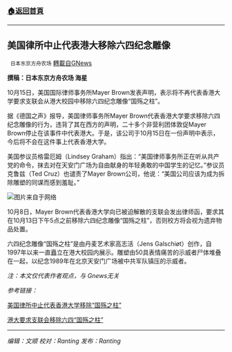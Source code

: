 ###  [:house:返回首頁](https://github.com/ourhimalayas/txt)
---


## 美国律所中止代表港大移除六四纪念雕像
` 日本东京方舟农场` [轉載自GNews](https://gnews.org/zh-hans/1600421/)

**撰稿：日本东京方舟农场 海星**

10月15日，美国国际律师事务所Mayer Brown发表声明，表示将不再代表香港大学要求支联会从港大校园中移除六四纪念雕像“国殇之柱”。

据《德国之声》报导，美国律师事务所Mayer Brown代表香港大学要求移除六四纪念雕像的行为，违背了其在西方的声明，二十多个非营利团体敦促Mayer Brown停止在该事件中代表港大。于是，该公司于10月15日在一份声明中表示，今后将不会在这件事上代表香港大学。

美国参议员格雷厄姆（Lindsey Graham）指出：“美国律师事务所正在听从共产党的命令，抹去对在天安门广场为自由献身的年轻勇敢的中国学生的记忆。”参议员克鲁兹（Ted Cruz）也谴责了Mayer Brown公司，他说：“美国公司应该为成为拆除雕塑的同谋而感到羞耻。”

![](https://assets.gnews.org/wp-content/uploads/2021/10/59488847_303.jpg)图片来自于网络

10月8日，Mayer Brown代表香港大学向已被迫解散的支联会发出律师函，要求其在10月13日下午5点之前移除六四纪念雕像“国殇之柱”，否则校方将会视为遗弃物品处置。

六四纪念雕像“国殇之柱”是由丹麦艺术家高志活（Jens Galschiøt）创作，自1997年以来一直矗立在港大校园内展示。雕塑由50具表情痛苦的示威者尸体堆叠在一起，以纪念1989年在北京天安门广场被中共军队镇压的示威者。

*注：本文仅代表作者观点，与 Gnews无关*

*参考链接：*

[美国律所中止代表香港大学移除“国殇之柱”](https://www.dw.com/zh/%E7%BE%8E%E5%9B%BD%E5%BE%8B%E6%89%80%E4%B8%AD%E6%AD%A2%E4%BB%A3%E8%A1%A8%E9%A6%99%E6%B8%AF%E5%A4%A7%E5%AD%A6%E7%A7%BB%E9%99%A4%E5%9B%BD%E6%AE%87%E4%B9%8B%E6%9F%B1/a-59525622)

[港大要求支联会移除六四“国殇之柱”](https://www.dw.com/zh/%E6%B8%AF%E5%A4%A7%E8%A6%81%E6%B1%82%E6%94%AF%E8%81%94%E4%BC%9A%E7%A7%BB%E9%99%A4%E5%85%AD%E5%9B%9B%E5%9B%BD%E6%AE%87%E4%B9%8B%E6%9F%B1/a-59457581)

* * *

*编辑：文顺 校对：Ranting 发布：Ranting*
